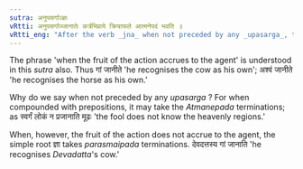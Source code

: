 ```yaml
---
sutra: अनुपसर्गाञ्ज्ञः
vRtti: अनुपसर्गाज्जानातेः कर्त्रभिप्राये क्रियाफले आत्मनेपदं भवति ॥
vRtti_eng: "After the verb _jna_ when not preceded by any _upasarga_, the terminations are of the _Atmanepada_, when the fruit of the action accrues to the agent."
---
```

The phrase 'when the fruit of the action accrues to the agent' is understood in this _sutra_ also. Thus गां जानीते 'he recognises the cow as his own'; अश्वं जानीते 'he recognises the horse as his own.'

Why do we say when not preceded by any _upasarga_ ? For when compounded with prepositions, it may take the _Atmanepada_ terminations; as स्वर्गं लोकं न प्रजानाति मूढः 'the fool does not know the heavenly regions.'

When, however, the fruit of the action does not accrue to the agent, the simple root ज्ञा takes _parasmaipada_ terminations. देवदत्तस्य गां जानाति 'he recognises _Devadatta_'s cow.'
